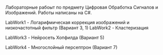 Лабораторные рабоыт по предмету Цифровая Обработка Сигналов и Изображений.
Работы написаны на C#.

LabWork1 - Логарифмическая коррекция изображений и низкочастотный фильтр (Вариант 3, 1)
LabWork2 - Кластеризация 

LabWork3 - Нейросеть Хопфилда (Вариант 5)

LabWork4 - Многослойный персептрон (Вариант 7)
